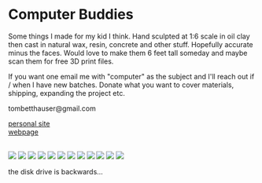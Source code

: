 # Computer Buddies
<body>
  <body>
    <section id="intro-section">
      <p>Some things I made for my kid I think. Hand sculpted at 1:6 scale in oil clay then cast in natural wax, resin, concrete and other stuff. Hopefully accurate minus the faces. Would love to make them 6 feet tall someday and maybe scan them for free 3D print files.</p>
      <p>If you want one email me with "computer" as the subject and I'll reach out if / when I have new batches. Donate what you want to cover materials, shipping, expanding the project etc.</p>
    <p>
      <!-- <p style="text-decoration: underline;">tombetthauser@gmail.com</p> -->
      <p>tombetthauser@gmail.com</p>
      <a href="http://tombetthauser.com">personal site</a><br>
      <a href="https://tombetthauser.github.io/computerbuddies/">webpage</a>
    </p>
    <br>
    </section>
    <section>
      <img src="./assets/images/34.jpg">
      <img src="./assets/images/33.jpg">
      <img src="./assets/images/32.jpg">
      <img src="./assets/images/BettHauser-6.jpg"> <!-- steve top concrete -->
      <img src="./assets/images/BettHauser-12.jpg"> <!-- steve front resin -->
      <img src="./assets/images/BettHauser-20.jpg"> <!-- don medium angle resin -->
      <img src="./assets/images/35.jpg">
      <!-- don low angle concrete -->
      <!-- don top concrete -->
      <img src="./assets/images/BettHauser-17.jpg"> 
      <img src="./assets/images/BettHauser-10.jpg"> <!-- steve medium angle concrete -->
      <img src="./assets/images/36.jpg">
      <!-- <img src="./assets/images/BettHauser-18.jpg">  -->
      <img src="./assets/images/BettHauser-2.jpg"> <!-- bob top concrete -->
      <!-- bob front resin -->
      <img src="./assets/images/BettHauser-23.jpg"> 
      <p>the disk drive is backwards...</p>
      <!-- <img src="./assets/images/BettHauser-1.jpg"> bob medium angle concrete -->
      <!-- <img src="./assets/images/BettHauser-22.jpg"> bob medium angle resin -->
      <!-- <img src="./assets/images/BettHauser-3.jpg"> -->
      <!-- <img src="./assets/images/BettHauser-21.jpg"> -->
    </section>
  </body>
</body>
</html>
